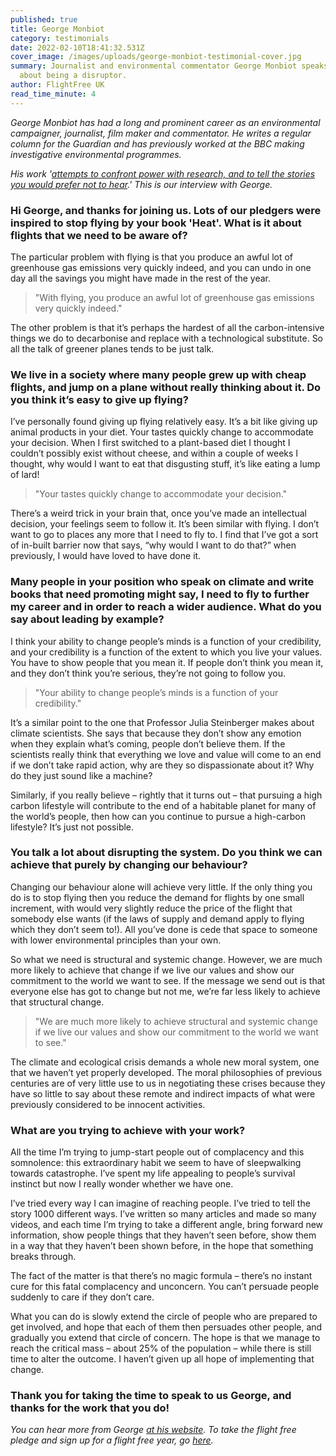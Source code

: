 ```yaml
---
published: true
title: George Monbiot
category: testimonials
date: 2022-02-10T18:41:32.531Z
cover_image: /images/uploads/george-monbiot-testimonial-cover.jpg
summary: Journalist and environmental commentator George Monbiot speaks to us
  about being a disruptor.
author: FlightFree UK
read_time_minute: 4
---
```

*George Monbiot has had a long and prominent career as an environmental campaigner, journalist, film maker and commentator. He writes a regular column for the Guardian and has previously worked at the BBC making investigative environmental programmes.*

*His work '[attempts to confront power with research, and to tell the stories you would prefer not to hear](https://www.monbiot.com/about/introduction-on-trying-to-be-less-wrong/).' This is our interview with George.*

### Hi George, and thanks for joining us. Lots of our pledgers were inspired to stop flying by your book 'Heat'. What is it about flights that we need to be aware of?

The particular problem with flying is that you produce an awful lot of greenhouse gas emissions very quickly indeed, and you can undo in one day all the savings you might have made in the rest of the year. 

> "With flying, you produce an awful lot of greenhouse gas emissions very quickly indeed."

The other problem is that it’s perhaps the hardest of all the carbon-intensive things we do to decarbonise and replace with a technological substitute. So all the talk of greener planes tends to be just talk.

### We live in a society where many people grew up with cheap flights, and jump on a plane without really thinking about it. Do you think it’s easy to give up flying? 

I’ve personally found giving up flying relatively easy. It’s a bit like giving up animal products in your diet. Your tastes quickly change to accommodate your decision. When I first switched to a plant-based diet I thought I couldn’t possibly exist without cheese, and within a couple of weeks I thought, why would I want to eat that disgusting stuff, it’s like eating a lump of lard! 

> "Your tastes quickly change to accommodate your decision."

There’s a weird trick in your brain that, once you’ve made an intellectual decision, your feelings seem to follow it. It’s been similar with flying. I don’t want to go to places any more that I need to fly to. I find that I’ve got a sort of in-built barrier now that says, “why would I want to do that?” when previously, I would have loved to have done it. 

### Many people in your position who speak on climate and write books that need promoting might say, I need to fly to further my career and in order to reach a wider audience. What do you say about leading by example? 

I think your ability to change people’s minds is a function of your credibility, and your credibility is a function of the extent to which you live your values. You have to show people that you mean it. If people don’t think you mean it, and they don’t think you’re serious, they’re not going to follow you. 

> "Your ability to change people’s minds is a function of your credibility."

It’s a similar point to the one that Professor Julia Steinberger makes about climate scientists. She says that because they don’t show any emotion when they explain what’s coming, people don’t believe them. If the scientists really think that everything we love and value will come to an end if we don’t take rapid action, why are they so dispassionate about it? Why do they just sound like a machine? 

Similarly, if you really believe – rightly that it turns out – that pursuing a high carbon lifestyle will contribute to the end of a habitable planet for many of the world’s people, then how can you continue to pursue a high-carbon lifestyle? It’s just not possible. 

### You talk a lot about disrupting the system. Do you think we can achieve that purely by changing our behaviour? 

Changing our behaviour alone will achieve very little. If the only thing you do is to stop flying then you reduce the demand for flights by one small increment, with would very slightly reduce the price of the flight that somebody else wants (if the laws of supply and demand apply to flying which they don’t seem to!). All you’ve done is cede that space to someone with lower environmental principles than your own. 

So what we need is structural and systemic change. However, we are much more likely to achieve that change if we live our values and show our commitment to the world we want to see. If the message we send out is that everyone else has got to change but not me, we’re far less likely to achieve that structural change. 

> "We are much more likely to achieve structural and systemic change if we live our values and show our commitment to the world we want to see."

The climate and ecological crisis demands a whole new moral system, one that we haven’t yet properly developed. The moral philosophies of previous centuries are of very little use to us in negotiating these crises because they have so little to say about these remote and indirect impacts of what were previously considered to be innocent activities.

### What are you trying to achieve with your work?

All the time I’m trying to jump-start people out of complacency and this somnolence: this extraordinary habit we seem to have of sleepwalking towards catastrophe. I’ve spent my life appealing to people’s survival instinct but now I really wonder whether we have one.  

I’ve tried every way I can imagine of reaching people. I’ve tried to tell the story 1000 different ways. I’ve written so many articles and made so many videos, and each time I’m trying to take a different angle, bring forward new information, show people things that they haven’t seen before, show them in a way that they haven’t been shown before, in the hope that something breaks through. 

The fact of the matter is that there’s no magic formula – there’s no instant cure for this fatal complacency and unconcern. You can’t persuade people suddenly to care if they don’t care. 

What you can do is slowly extend the circle of people who are prepared to get involved, and hope that each of them then persuades other people, and gradually you extend that circle of concern. The hope is that we manage to reach the critical mass – about 25% of the population – while there is still time to alter the outcome. I haven’t given up all hope of implementing that change. 

### Thank you for taking the time to speak to us George, and thanks for the work that you do!

*You can hear more from George [at his website](https://www.monbiot.com/). To take the flight free pledge and sign up for a flight free year, go [here](/index).*